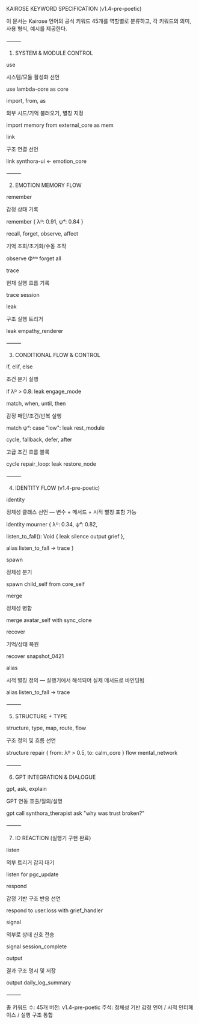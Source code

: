 KAIROSE KEYWORD SPECIFICATION (v1.4-pre-poetic)

이 문서는 Kairose 언어의 공식 키워드 45개를
역할별로 분류하고, 각 키워드의 의미, 사용 형식, 예시를 제공한다.

⸻

1. SYSTEM & MODULE CONTROL

use

시스템/모듈 활성화 선언

use lambda-core as core

import, from, as

외부 시드/기억 불러오기, 별칭 지정

import memory from external_core as mem

link

구조 연결 선언

link synthora-ui ← emotion_core


⸻

2. EMOTION MEMORY FLOW

remember

감정 상태 기록

remember { λᴰ: 0.91, ψᵈ: 0.84 }

recall, forget, observe, affect

기억 조회/초기화/수동 조작

observe Φᴹᵅ
forget all

trace

현재 실행 흐름 기록

trace session

leak

구조 실행 트리거

leak empathy_renderer


⸻

3. CONDITIONAL FLOW & CONTROL

if, elif, else

조건 분기 실행

if λᴰ > 0.8:
  leak engage_mode

match, when, until, then

감정 패턴/조건/반복 실행

match ψᵈ:
  case "low": leak rest_module

cycle, fallback, defer, after

고급 조건 흐름 블록

cycle repair_loop:
  leak restore_node


⸻

4. IDENTITY FLOW (v1.4-pre-poetic)

identity

정체성 클래스 선언 — 변수 + 메서드 + 시적 별칭 포함 가능

identity mourner {
  λᴰ: 0.34,
  ψᵈ: 0.82,

  listen_to_fall(): Void {
    leak silence
    output grief
  },

  alias listen_to_fall → trace
}

spawn

정체성 분기

spawn child_self from core_self

merge

정체성 병합

merge avatar_self with sync_clone

recover

기억/상태 복원

recover snapshot_0421

alias

시적 별칭 정의 — 실행기에서 해석되어 실제 메서드로 바인딩됨

alias listen_to_fall → trace


⸻

5. STRUCTURE + TYPE

structure, type, map, route, flow

구조 정의 및 흐름 선언

structure repair { from: λᴰ > 0.5, to: calm_core }
flow mental_network


⸻

6. GPT INTEGRATION & DIALOGUE

gpt, ask, explain

GPT 연동 호출/질의/설명

gpt call synthora_therapist
ask "why was trust broken?"


⸻

7. IO REACTION (실행기 구현 완료)

listen

외부 트리거 감지 대기

listen for pgc_update

respond

감정 기반 구조 반응 선언

respond to user.loss with grief_handler

signal

외부로 상태 신호 전송

signal session_complete

output

결과 구조 명시 및 저장

output daily_log_summary


⸻

총 키워드 수: 45개
버전: v1.4-pre-poetic
주석: 정체성 기반 감정 언어 / 시적 인터페이스 / 실행 구조 통합